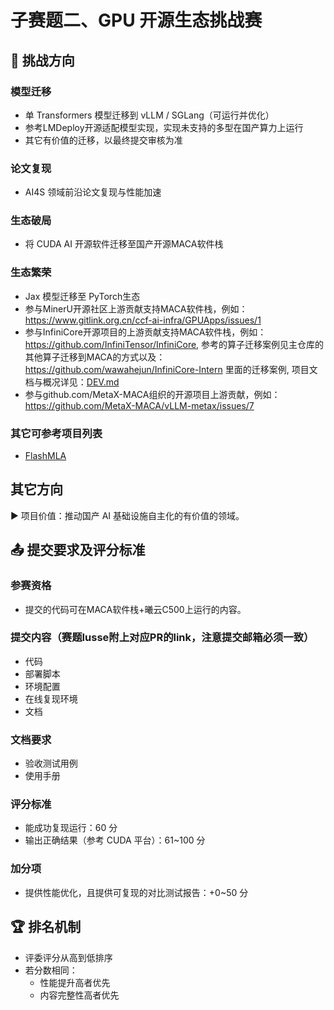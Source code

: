 # 子赛题二、GPU 开源生态挑战赛

## 📌 挑战方向

### 模型迁移
- 单 Transformers 模型迁移到 vLLM / SGLang（可运行并优化）
- 参考LMDeploy开源适配模型实现，实现未支持的多型在国产算力上运行
- 其它有价值的迁移，以最终提交审核为准

### 论文复现
- AI4S 领域前沿论文复现与性能加速

### 生态破局
- 将 CUDA AI 开源软件迁移至国产开源MACA软件栈

### 生态繁荣
- Jax 模型迁移至 PyTorch生态
- 参与MinerU开源社区上游贡献支持MACA软件栈，例如：https://www.gitlink.org.cn/ccf-ai-infra/GPUApps/issues/1
- 参与InfiniCore开源项目的上游贡献支持MACA软件栈，例如：https://github.com/InfiniTensor/InfiniCore, 参考的算子迁移案例见主仓库的其他算子迁移到MACA的方式以及：https://github.com/wawahejun/InfiniCore-Intern 里面的迁移案例, 项目文档与概况详见：[DEV.md](./docs/InfiniCore-Doc/DEV.md)
- 参与github.com/MetaX-MACA组织的开源项目上游贡献，例如：https://github.com/MetaX-MACA/vLLM-metax/issues/7

### 其它可参考项目列表
- [FlashMLA](https://github.com/MetaX-MACA/FlashMLA)

## 其它方向
▶ 项目价值：推动国产 AI 基础设施自主化的有价值的领域。

## 📤 提交要求及评分标准

### 参赛资格
- 提交的代码可在MACA软件栈+曦云C500上运行的内容。

### 提交内容（赛题Iusse附上对应PR的link，注意提交邮箱必须一致）
- 代码
- 部署脚本
- 环境配置
- 在线复现环境
- 文档

### 文档要求
- 验收测试用例
- 使用手册

### 评分标准
- 能成功复现运行：60 分
- 输出正确结果（参考 CUDA 平台）：61~100 分

### 加分项
- 提供性能优化，且提供可复现的对比测试报告：+0~50 分

## 🏆 排名机制
- 评委评分从高到低排序
- 若分数相同：
  - 性能提升高者优先
  - 内容完整性高者优先